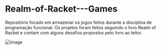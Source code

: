 # Realm-of-Racket---Games

  Repositório focado em armazenar os jogos feitos durante a disciplina de programação funcional. Os projetos foram feitos seguindo o livro Realm of Racket e contam com alguns desafios propostos pelo livro ao leitor.

  ![image](https://github.com/Guirou0/Realm-of-Racket---Games/assets/139828314/178fa08e-7030-48a7-b459-9cdf8c10d1fe)
